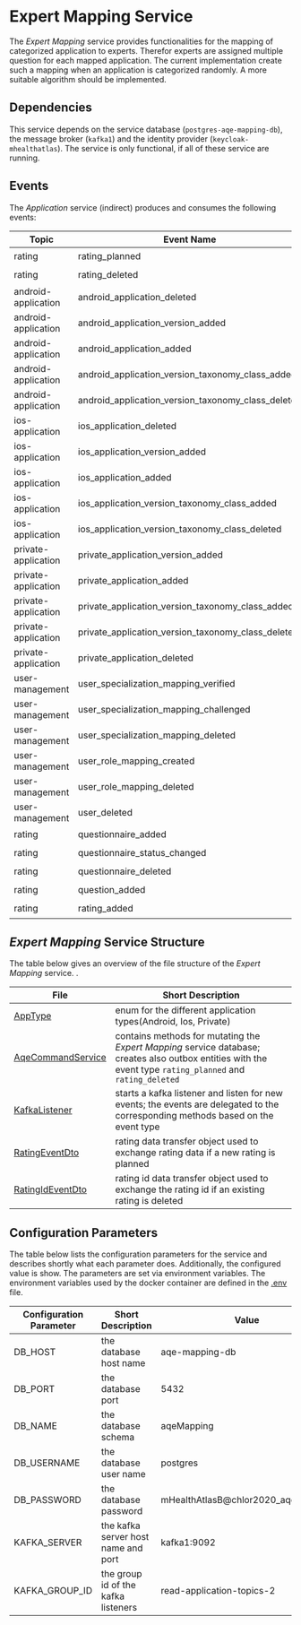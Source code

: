 # Expert Mapping Service

The *Expert Mapping* service provides functionalities for the mapping of categorized application to experts. Therefor experts are assigned multiple question for each mapped application. The current implementation create such a mapping when an application is categorized randomly. A more suitable algorithm should be implemented.

## Dependencies

This service depends on the service database (`postgres-aqe-mapping-db`), the message broker (`kafka1`) and the identity provider (`keycloak-mhealthatlas`). The service is only functional, if all of these service are running.

## Events

The *Application* service (indirect) produces and consumes the following events:

| Topic | Event Name | Produces | Consumes |
| ----  |     ----   |  :----:  |  :----:  |
| rating | rating_planned | :heavy_check_mark: | :x: |
| rating | rating_deleted | :heavy_check_mark: | :x: |
| android-application | android_application_deleted | :x: | :heavy_check_mark: |
| android-application | android_application_version_added | :x: | :heavy_check_mark: |
| android-application | android_application_added | :x: | :heavy_check_mark: |
| android-application | android_application_version_taxonomy_class_added | :x: | :heavy_check_mark: |
| android-application | android_application_version_taxonomy_class_deleted | :x: | :heavy_check_mark: |
| ios-application | ios_application_deleted | :x: | :heavy_check_mark: |
| ios-application | ios_application_version_added | :x: | :heavy_check_mark: |
| ios-application | ios_application_added | :x: | :heavy_check_mark: |
| ios-application | ios_application_version_taxonomy_class_added | :x: | :heavy_check_mark: |
| ios-application | ios_application_version_taxonomy_class_deleted | :x: | :heavy_check_mark: |
| private-application | private_application_version_added | :x: | :heavy_check_mark: |
| private-application | private_application_added | :x: | :heavy_check_mark: |
| private-application | private_application_version_taxonomy_class_added | :x: | :heavy_check_mark: |
| private-application | private_application_version_taxonomy_class_deleted | :x: | :heavy_check_mark: |
| private-application | private_application_deleted | :x: | :heavy_check_mark: |
| user-management | user_specialization_mapping_verified | :x: | :heavy_check_mark: |
| user-management | user_specialization_mapping_challenged | :x: | :heavy_check_mark: |
| user-management | user_specialization_mapping_deleted | :x: | :heavy_check_mark: |
| user-management | user_role_mapping_created | :x: | :heavy_check_mark: |
| user-management | user_role_mapping_deleted | :x: | :heavy_check_mark: |
| user-management | user_deleted | :x: | :heavy_check_mark: |
| rating | questionnaire_added | :x: | :heavy_check_mark: |
| rating | questionnaire_status_changed | :x: | :heavy_check_mark: |
| rating | questionnaire_deleted | :x: | :heavy_check_mark: |
| rating | question_added | :x: | :heavy_check_mark: |
| rating | rating_added | :x: | :heavy_check_mark: |

## *Expert Mapping* Service Structure

The table below gives an overview of the file structure of the *Expert Mapping* service. .

| File | Short Description |
| ----   |     ----          |
| [AppType](src/AppType.py) | enum for the different application types(Android, Ios, Private) |
| [AqeCommandService](src/AqeCommandService.py) | contains methods for mutating the *Expert Mapping* service database; creates also outbox entities with the event type `rating_planned` and `rating_deleted` |
| [KafkaListener](src/KafkaListener.py) | starts a kafka listener and listen for new events; the events are delegated to the corresponding methods based on the event type |
| [RatingEventDto](src/RatingEventDto.py) | rating data transfer object used to exchange rating data if a new rating is planned |
| [RatingIdEventDto](src/RatingIdEventDto.py) | rating id data transfer object used to exchange the rating id if an existing rating is deleted |

## Configuration Parameters

The table below lists the configuration parameters for the service and describes shortly what each parameter does. Additionally, the configured value is show. The parameters are set via environment variables. The environment variables used by the docker container are defined in the [.env](.env) file.

| Configuration Parameter | Short Description | Value |
|        ----             |      ----         |  ---- |
| DB_HOST | the database host name | aqe-mapping-db |
| DB_PORT | the database port | 5432 |
| DB_NAME | the database schema | aqeMapping |
| DB_USERNAME | the database user name | postgres |
| DB_PASSWORD | the database password | mHealthAtlasB@chlor2020_aqeMapping |
| KAFKA_SERVER | the kafka server host name and port | kafka1:9092 |
| KAFKA_GROUP_ID | the group id of the kafka listeners | read-application-topics-2 |
